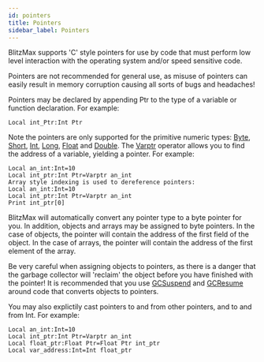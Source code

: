 ```yaml
---
id: pointers
title: Pointers
sidebar_label: Pointers
---
```


BlitzMax supports 'C' style pointers for use by code that must perform low level interaction
with the operating system and/or speed sensitive code.

Pointers are not recommended for general use, as misuse of pointers can easily result in memory
corruption causing all sorts of bugs and headaches!

Pointers may be declared by appending Ptr to the type of a variable or function declaration. For example:

```blitzmax
Local int_Ptr:Int Ptr
```

Note the pointers are only supported for the primitive numeric types: [Byte], [Short], [Int], [Long], [Float] and [Double].
The [Varptr] operator allows you to find the address of a variable, yielding a pointer. For example:

```blitzmax
Local an_int:Int=10
Local int_ptr:Int Ptr=Varptr an_int
Array style indexing is used to dereference pointers:
Local an_int:Int=10
Local int_ptr:Int Ptr=Varptr an_int
Print int_ptr[0]
```

BlitzMax will automatically convert any pointer type to a byte pointer for you. In addition, objects
and arrays may be assigned to byte pointers. In the case of objects, the pointer will contain the
address of the first field of the object. In the case of arrays, the pointer will contain the address
of the first element of the array.

Be very careful when assigning objects to pointers, as there is a danger that the garbage collector
will 'reclaim' the object before you have finished with the pointer! It is recommended that you use
[GCSuspend] and [GCResume] around code that converts objects to pointers.

You may also explictily cast pointers to and from other pointers, and to and from Int. For example:
```blitzmax
Local an_int:Int=10
Local int_ptr:Int Ptr=Varptr an_int
Local float_ptr:Float Ptr=Float Ptr int_ptr
Local var_address:Int=Int float_ptr
```

[Byte]: ../../api/brl/brl.blitz/#byte
[Short]: ../../api/brl/brl.blitz/#short
[Int]: ../../api/brl/brl.blitz/#int
[Long]: ../../api/brl/brl.blitz/#long
[Float]: ../../api/brl/brl.blitz/#float
[Double]: ../../api/brl/brl.blitz/#double
[Varptr]: ../../api/brl/brl.blitz/#varptr
[GCSuspend]: ../../api/brl/brl.blitz/#gcsuspend
[GCResume]: ../../api/brl/brl.blitz/#gcresume
